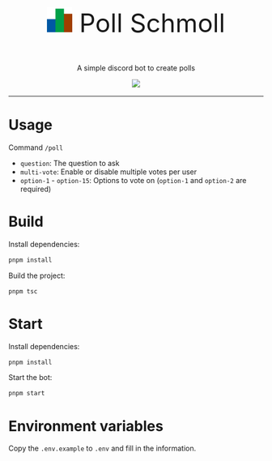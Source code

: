 <div align="center">
  <p style="font-size: 50px">
    <img src=".github/PollSchmoll.png" width="50px" height="50px" />
    Poll Schmoll
  </p>
  <p>A simple discord bot to create polls</p>
  <img src="https://img.shields.io/github/checks-status/WieseChristoph/poll-schmoll/main?style=for-the-badge" />
</div>
<hr>

# Usage

Command `/poll`

- `question`: The question to ask
- `multi-vote`: Enable or disable multiple votes per user
- `option-1` - `option-15`: Options to vote on (`option-1` and `option-2` are required)

# Build

Install dependencies:

```bash
pnpm install
```

Build the project:

```bash
pnpm tsc
```

# Start

Install dependencies:

```bash
pnpm install
```

Start the bot:

```bash
pnpm start
```

# Environment variables

Copy the `.env.example` to `.env` and fill in the information.
